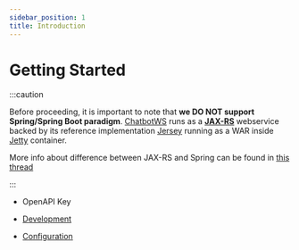 ```yaml
---
sidebar_position: 1
title: Introduction
---
```


Getting Started
===============

:::caution

Before proceeding, it is important to note that __we DO NOT support Spring/Spring Boot paradigm__.
[ChatbotWS] runs as a **[JAX-RS]** webservice backed by its reference implementation [Jersey] running
as a WAR inside [Jetty] container.

More info about difference between JAX-RS and Spring can be found in [this thread](https://stackoverflow.com/a/42955575)

:::

- OpenAPI Key

- [Development](development)
- [Configuration](configuration)

[JAX-RS]: https://jcp.org/en/jsr/detail?id=370
[ChatbotWS]: https://chatbot.qubitpi.org/
[Jersey]: https://qubitpi.github.io/jersey/
[Jetty]: https://en.wikipedia.org/wiki/Jetty_(web_server)
